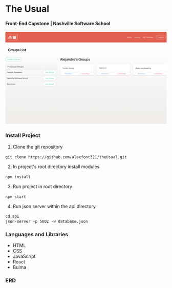 # The Usual

#### Front-End Capstone | Nashville Software School 

![Groups Page](./src/images/screenshot.png)

### Install Project

1. Clone the git repository 

```git clone https://github.com/alexfont321/theUsual.git```

2. In project's root directory install modules

```npm install```

3. Run project in root directory 

```npm start```

4. Run json server within the api directory

```
cd api 
json-server -p 5002 -w database.json
```

### Languages and Libraries 

* HTML
* CSS
* JavaScript
* React
* Bulma


### ERD 